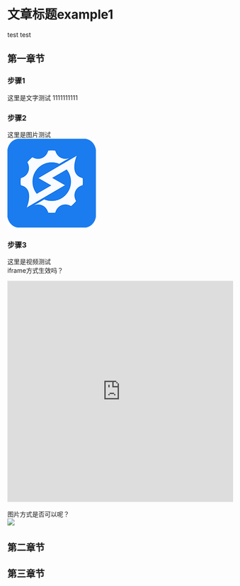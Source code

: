 # 文章标题example1
test test

## 第一章节
### 步骤1
这里是文字测试
1111111111

### 步骤2
这里是图片测试  
![](resource/img/bk_sops.png)


### 步骤3
这里是视频测试   
iframe方式生效吗？  
<iframe height=498 width=510 src="https://youtu.be/_HjToekoEMk" frameborder=0 allowfullscreen></iframe>

图片方式是否可以呢？  
![](https://youtu.be/_HjToekoEMk)


## 第二章节


## 第三章节

